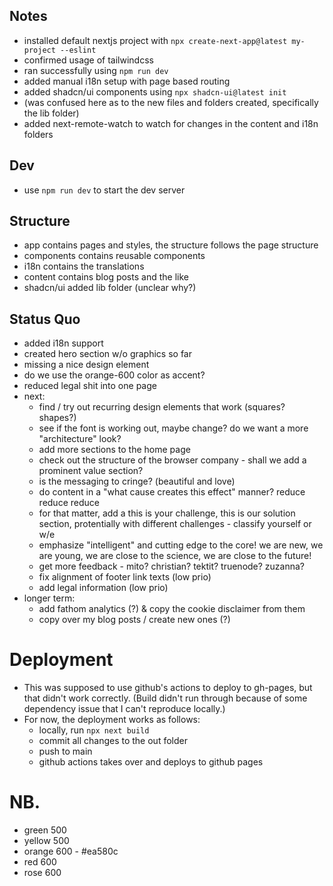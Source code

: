 ## Notes

- installed default nextjs project with `npx create-next-app@latest my-project --eslint`
- confirmed usage of tailwindcss
- ran successfully using `npm run dev`
- added manual i18n setup with page based routing
- added shadcn/ui components using `npx shadcn-ui@latest init`
- (was confused here as to the new files and folders created, specifically the lib folder)
- added next-remote-watch to watch for changes in the content and i18n folders

## Dev

- use `npm run dev` to start the dev server

## Structure

- app contains pages and styles, the structure follows the page structure
- components contains reusable components
- i18n contains the translations
- content contains blog posts and the like
- shadcn/ui added lib folder (unclear why?)

## Status Quo

- added i18n support
- created hero section w/o graphics so far
- missing a nice design element
- do we use the orange-600 color as accent?
- reduced legal shit into one page
- next:
  - find / try out recurring design elements that work (squares? shapes?)
  - see if the font is working out, maybe change? do we want a more "architecture" look?
  - add more sections to the home page
  - check out the structure of the browser company - shall we add a prominent value section?
  - is the messaging to cringe? (beautiful and love)
  - do content in a "what cause creates this effect" manner? reduce reduce reduce
  - for that matter, add a this is your challenge, this is our solution section, protentially with different challenges - classify yourself or w/e
  - emphasize "intelligent" and cutting edge to the core! we are new, we are young, we are close to the science, we are close to the future!
  - get more feedback - mito? christian? tektit? truenode? zuzanna?
  - fix alignment of footer link texts (low prio)
  - add legal information (low prio)
- longer term:
  - add fathom analytics (?) & copy the cookie disclaimer from them
  - copy over my blog posts / create new ones (?)

# Deployment

- This was supposed to use github's actions to deploy to gh-pages, but that didn't work correctly. (Build didn't run through because of some dependency issue that I can't reproduce locally.)
- For now, the deployment works as follows:
  - locally, run `npx next build`
  - commit all changes to the out folder
  - push to main
  - github actions takes over and deploys to github pages

# NB.

- green 500
- yellow 500
- orange 600 - #ea580c
- red 600
- rose 600
